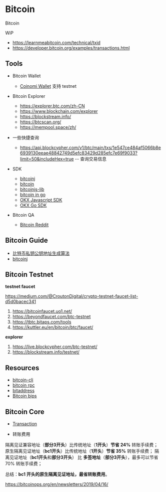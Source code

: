 # Bitcoin

Bitcoin



WiP

- https://learnmeabitcoin.com/technical/txid
- https://developer.bitcoin.org/examples/transactions.html



## Tools

- Bitcoin Wallet
  - [Coinomi Wallet](https://www.coinomi.com/en/downloads/) 支持 testnet
- Bitcoin Explorer
  - https://explorer.btc.com/zh-CN
  - https://www.blockchain.com/explorer
  - https://blockstream.info/
  - https://btcscan.org/
  - https://mempool.space/zh/
- 一些快捷查询
  - https://api.blockcypher.com/v1/btc/main/txs/1e547ce484af5066b8e6939130eeae48842749d5efc83429d285efc7e69f9033?limit=50&includeHex=true  -- 查询交易信息
  
- SDK
  - [bitcoinj](https://bitcoinj.org/)
  - [bitcoin](https://github.com/bitcoin/bitcoin)
  - [bitcoinjs-lib](https://github.com/bitcoinjs/bitcoinjs-lib)
  - [bitcoin in go](https://github.com/btcsuite)
  - [OKX Javascript SDK](https://www.okx.com/cn/web3/build/docs/build-dapp/private-key-wallet-javascript-sdk)
  - [OKX Go SDK](https://www.okx.com/cn/web3/build/docs/build-dapp/private-key-wallet-go-sdk)
  
- Bitcoin QA
  - [Bitcoin Reddit](https://www.reddit.com/r/Bitcoin/)
  



## Bitcoin Guide

- [比特币私钥公钥地址生成算法](https://github.com/youngqqcn/QBlockChainNotes/blob/master/%E6%AF%94%E7%89%B9%E5%B8%81/4-%E6%AF%94%E7%89%B9%E5%B8%81%E7%A7%81%E9%92%A5%E5%85%AC%E9%92%A5%E5%9C%B0%E5%9D%80%E7%94%9F%E6%88%90.md)
- [bitcoinj](https://github.com/bitcoinj/bitcoinj)

## Bitcoin Testnet

**testnet faucet**

https://medium.com/@CroutonDigital/crypto-testnet-faucet-list-d5d0bacec341

1. https://bitcoinfaucet.uo1.net/
2. https://beyondfaucet.com/btc-testnet
3. https://tbtc.bitaps.com/tools
4. https://kuttler.eu/en/bitcoin/btc/faucet/

**explorer**

1. https://live.blockcypher.com/btc-testnet/
1. https://blockstream.info/testnet/

## Resources

- [bitcoin-cli](https://chainquery.com/bitcoin-cli)
- [bitcoin rpc](https://developer.bitcoin.org/reference/rpc/)
- [bitaddress](https://www.bitaddress.org/bitaddress.org-v3.3.0-SHA256-dec17c07685e1870960903d8f58090475b25af946fe95a734f88408cef4aa194.html?testnet=true)
- [Bitcoin bips](https://github.com/bitcoin/bips)

## Bitcoin Core

- [Transaction](transaction.md)

- 转账费用

隔离见证兼容地址（**部分3开头**）比传统地址（**1开头**）**节省 24%** 转账手续费；
原生隔离见证地址（**bc1开头**）比传统地址（**1开头**）**节省 35%** 转账手续费；
隔离见证地址（**bc1开头**和**部分3开头**） 比 **多签地址**（**部分3开头**），最多可以节省 70% 转账手续费；

总结：**bc1 开头的原生隔离见证地址，最省转账费用**。

https://bitcoinops.org/en/newsletters/2019/04/16/

